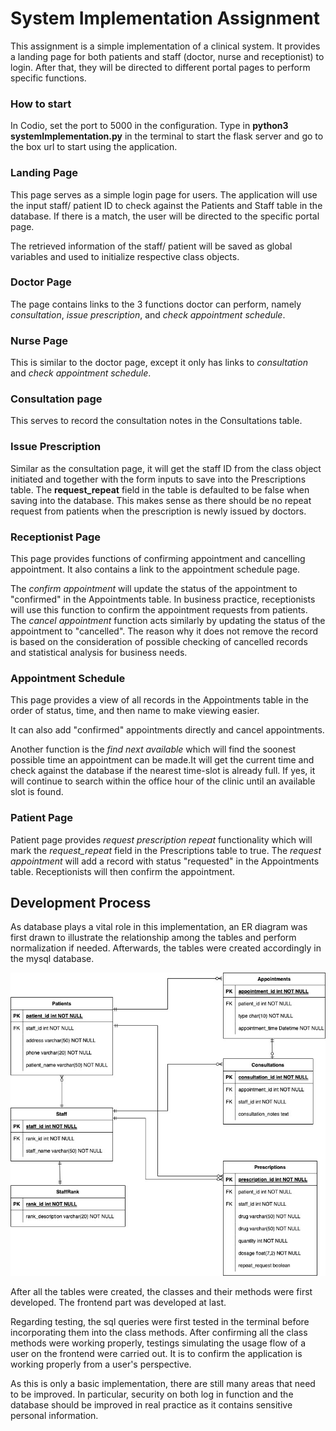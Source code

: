 # System Implementation Assignment

This assignment is a simple implementation of a clinical system. It provides a landing page for both patients and staff (doctor, nurse and receptionist) to login. After that, they will be directed to different portal pages to perform specific functions.

### How to start

In Codio, set the port to 5000 in the configuration. Type in **python3 systemImplementation.py** in the terminal to start the flask server and go to the box url to start using the application.

### Landing Page

This page serves as a simple login page for users. The application will use the input staff/ patient ID to check against the Patients and Staff table in the database. If there is a match, the user will be directed to the specific portal page.

The retrieved information of the staff/ patient will be saved as global variables and used to initialize respective class objects.

### Doctor Page

The page contains links to the 3 functions doctor can perform, namely _consultation_, _issue prescription_, and _check appointment schedule_.

### Nurse Page

This is similar to the doctor page, except it only has links to _consultation_ and _check appointment schedule_.

### Consultation page

This serves to record the consultation notes in the Consultations table.

### Issue Prescription

Similar as the consultation page, it will get the staff ID from the class object initiated and together with the form inputs to save into the Prescriptions table. The **request_repeat** field in the table is defaulted to be false when saving into the database. This makes sense as there should be no repeat request from patients when the prescription is newly issued by doctors.

### Receptionist Page

This page provides functions of confirming appointment and cancelling appointment. It also contains a link to the appointment schedule page.

The _confirm appointment_ will update the status of the appointment to "confirmed" in the Appointments table. In business practice, receptionists will use this function to confirm the appointment requests from patients.
The _cancel appointment_ function acts similarly by updating the status of the appointment to "cancelled". The reason why it does not remove the record is based on the consideration of possible checking of cancelled records and statistical analysis for business needs.

### Appointment Schedule

This page provides a view of all records in the Appointments table in the order of status, time, and then name to make viewing easier.

It can also add "confirmed" appointments directly and cancel appointments.

Another function is the _find next available_ which will find the soonest possible time an appointment can be made.It will get the current time and check against the database if the nearest time-slot is already full. If yes, it will continue to search within the office hour of the clinic until an available slot is found.

### Patient Page

Patient page provides _request prescription repeat_ functionality which will mark the _request_repeat_ field in the Prescriptions table to true. The _request appointment_ will add a record with status "requested" in the Appointments table. Receptionists will then confirm the appointment.

## Development Process

As database plays a vital role in this implementation, an ER diagram was first drawn to illustrate the relationship among the tables and perform normalization if needed. Afterwards, the tables were created accordingly in the mysql database.

![ER diagram](ER_diagram.jpg)

After all the tables were created, the classes and their methods were first developed. The frontend part was developed at last.

Regarding testing, the sql queries were first tested in the terminal before incorporating them into the class methods. After confirming all the class methods were working properly, testings simulating the usage flow of a user on the frontend were carried out. It is to confirm the application is working properly from a user's perspective.

As this is only a basic implementation, there are still many areas that need to be improved. In particular, security on both log in function and the database should be improved in real practice as it contains sensitive personal information.
